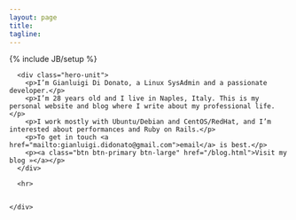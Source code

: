 ```yaml
---
layout: page
title: 
tagline: 
---
```

{% include JB/setup %}
<div class="container">

      <div class="hero-unit">
        <p>I’m Gianluigi Di Donato, a Linux SysAdmin and a passionate developer.</p> 
        <p>I’m 28 years old and I live in Naples, Italy. This is my personal website and blog where I write about my professional life.</p> 
        <p>I work mostly with Ubuntu/Debian and CentOS/RedHat, and I’m interested about performances and Ruby on Rails.</p>
        <p>To get in touch <a href="mailto:gianluigi.didonato@gmail.com">email</a> is best.</p>
        <p><a class="btn btn-primary btn-large" href="/blog.html">Visit my blog »</a></p>
      </div>

      <hr>


    </div>

